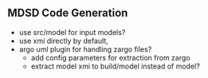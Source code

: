 
MDSD Code Generation
--------------------
 * use src/model for input models?
 * use xmi directly by default,
 * argo uml plugin for handling zargo files?
   * add config parameters for extraction from zargo
   * extract model xmi to build/model instead of model?


